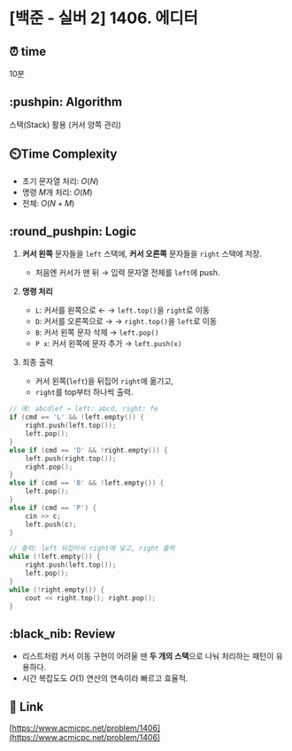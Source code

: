 # \[백준 - 실버 2] 1406. 에디터

## ⏰  **time**

10분

## \:pushpin: **Algorithm**

스택(Stack) 활용 (커서 양쪽 관리)

## ⏲️**Time Complexity**

* 초기 문자열 처리: $O(N)$
* 명령 $M$개 처리: $O(M)$
* 전체: $O(N + M)$

## \:round\_pushpin: **Logic**

1. **커서 왼쪽** 문자들을 `left` 스택에,
   **커서 오른쪽** 문자들을 `right` 스택에 저장.

   * 처음엔 커서가 맨 뒤 → 입력 문자열 전체를 `left`에 push.

2. **명령 처리**

   * `L`: 커서를 왼쪽으로 ← → `left.top()`을 `right`로 이동
   * `D`: 커서를 오른쪽으로 → → `right.top()`을 `left`로 이동
   * `B`: 커서 왼쪽 문자 삭제 → `left.pop()`
   * `P x`: 커서 왼쪽에 문자 추가 → `left.push(x)`

3. 최종 출력

   * 커서 왼쪽(`left`)을 뒤집어 `right`에 옮기고,
   * `right`를 top부터 하나씩 출력.

```cpp
// 예: abcd|ef → left: abcd, right: fe
if (cmd == 'L' && !left.empty()) {
    right.push(left.top());
    left.pop();
}
else if (cmd == 'D' && !right.empty()) {
    left.push(right.top());
    right.pop();
}
else if (cmd == 'B' && !left.empty()) {
    left.pop();
}
else if (cmd == 'P') {
    cin >> c;
    left.push(c);
}

// 출력: left 뒤집어서 right에 넣고, right 출력
while (!left.empty()) {
    right.push(left.top());
    left.pop();
}
while (!right.empty()) {
    cout << right.top(); right.pop();
}
```

## \:black\_nib: **Review**

* 리스트처럼 커서 이동 구현이 어려울 땐 **두 개의 스택**으로 나눠 처리하는 패턴이 유용하다.
* 시간 복잡도도 $O(1)$ 연산의 연속이라 빠르고 효율적.

## 📡 Link

[https://www.acmicpc.net/problem/1406](https://www.acmicpc.net/problem/1406)

